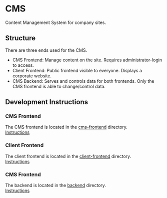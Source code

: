 # CMS
Content Management System for company sites.

## Structure
There are three ends used for the CMS.  
- CMS Frontend: Manage content on the site. Requires administrator-login to access.
- Client Frontend: Public frontend visible to everyone. Displays a corporate website.
- CMS Backend: Serves and controls data for both frontends. Only the CMS frontend is able to change/control data.

## Development Instructions
### CMS Frontend
The CMS frontend is located in the [cms-frontend](cms-frontend/) directory.  
[Instructions](cms-frontend/README.md)

### Client Frontend
The client frontend is located in the [client-frontend](client-frontend/) directory.  
[Instructions](client-frontend/README.md)

### CMS Frontend
The backend is located in the [backend](backend/) directory.  
[Instructions](backend/README.md)
